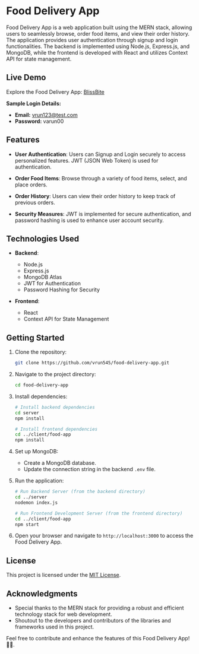 # Food Delivery App

Food Delivery App is a web application built using the MERN stack, allowing users to seamlessly browse, order food items, and view their order history. The application provides user authentication through signup and login functionalities. The backend is implemented using Node.js, Express.js, and MongoDB, while the frontend is developed with React and utilizes Context API for state management.

## Live Demo

Explore the Food Delivery App: [BlissBite](https://blissbite.netlify.app/)

**Sample Login Details:**
- **Email:** vrun123@test.com
- **Password:** varun00

## Features

- **User Authentication**: Users can Signup and Login securely to access personalized features. JWT (JSON Web Token) is used for authentication.

- **Order Food Items**: Browse through a variety of food items, select, and place orders.

- **Order History**: Users can view their order history to keep track of previous orders.

- **Security Measures**: JWT is implemented for secure authentication, and password hashing is used to enhance user account security.

## Technologies Used

- **Backend**:
  - Node.js
  - Express.js
  - MongoDB Atlas
  - JWT for Authentication
  - Password Hashing for Security

- **Frontend**:
  - React
  - Context API for State Management

## Getting Started

1. Clone the repository:

   ```bash
   git clone https://github.com/vrun545/food-delivery-app.git
   ```

2. Navigate to the project directory:

   ```bash
   cd food-delivery-app
   ```

3. Install dependencies:

   ```bash
   # Install backend dependencies
   cd server
   npm install

   # Install frontend dependencies
   cd ../client/food-app
   npm install
   ```

4. Set up MongoDB:
   - Create a MongoDB database.
   - Update the connection string in the backend `.env` file.

5. Run the application:

   ```bash
   # Run Backend Server (from the backend directory)
   cd ../server
   nodemon index.js

   # Run Frontend Development Server (from the frontend directory)
   cd ../client/food-app
   npm start
   ```

6. Open your browser and navigate to `http://localhost:3000` to access the Food Delivery App.

## License

This project is licensed under the [MIT License](LICENSE).

## Acknowledgments

- Special thanks to the MERN stack for providing a robust and efficient technology stack for web development.
- Shoutout to the developers and contributors of the libraries and frameworks used in this project.

Feel free to contribute and enhance the features of this Food Delivery App! 🍔🛵. 
